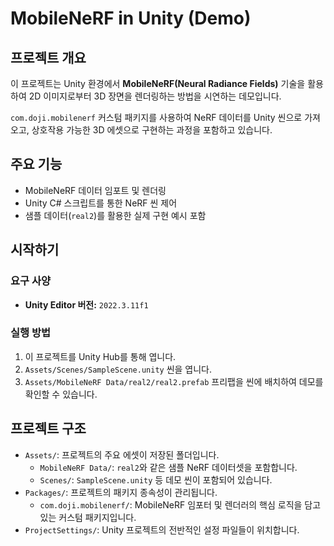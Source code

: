 # MobileNeRF in Unity (Demo)

## 프로젝트 개요

이 프로젝트는 Unity 환경에서 **MobileNeRF(Neural Radiance Fields)** 기술을 활용하여 2D 이미지로부터 3D 장면을 렌더링하는 방법을 시연하는 데모입니다.

`com.doji.mobilenerf` 커스텀 패키지를 사용하여 NeRF 데이터를 Unity 씬으로 가져오고, 상호작용 가능한 3D 에셋으로 구현하는 과정을 포함하고 있습니다.

## 주요 기능

-   MobileNeRF 데이터 임포트 및 렌더링
-   Unity C# 스크립트를 통한 NeRF 씬 제어
-   샘플 데이터(`real2`)를 활용한 실제 구현 예시 포함

## 시작하기

### 요구 사양

-   **Unity Editor 버전:** `2022.3.11f1`

### 실행 방법

1.  이 프로젝트를 Unity Hub를 통해 엽니다.
2.  `Assets/Scenes/SampleScene.unity` 씬을 엽니다.
3.  `Assets/MobileNeRF Data/real2/real2.prefab` 프리팹을 씬에 배치하여 데모를 확인할 수 있습니다.

## 프로젝트 구조

-   `Assets/`: 프로젝트의 주요 에셋이 저장된 폴더입니다.
    -   `MobileNeRF Data/`: `real2`와 같은 샘플 NeRF 데이터셋을 포함합니다.
    -   `Scenes/`: `SampleScene.unity` 등 데모 씬이 포함되어 있습니다.
-   `Packages/`: 프로젝트의 패키지 종속성이 관리됩니다.
    -   `com.doji.mobilenerf/`: MobileNeRF 임포터 및 렌더러의 핵심 로직을 담고 있는 커스텀 패키지입니다.
-   `ProjectSettings/`: Unity 프로젝트의 전반적인 설정 파일들이 위치합니다.
